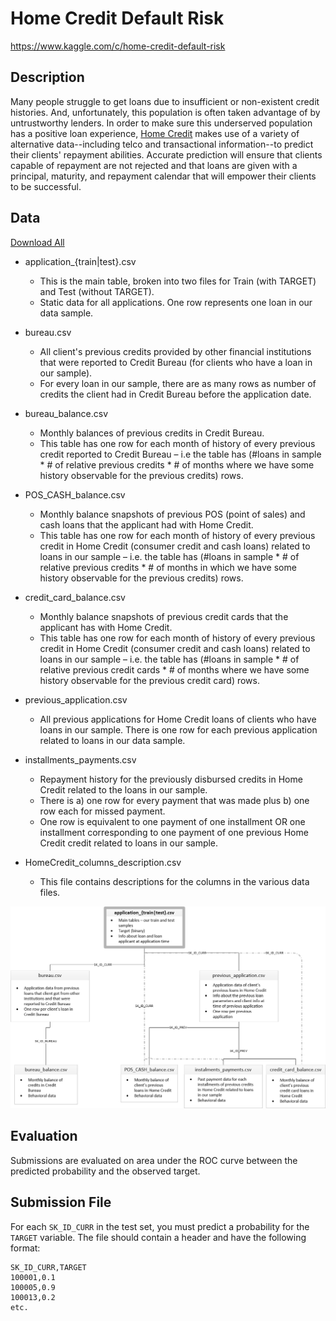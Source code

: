 # Home Credit Default Risk
https://www.kaggle.com/c/home-credit-default-risk

## Description
Many people struggle to get loans due to insufficient or non-existent credit histories. And, unfortunately, this population is often taken advantage of by untrustworthy lenders. In order to make sure this underserved population has a positive loan experience, [Home Credit](http://www.homecredit.net) makes use of a variety of alternative data--including telco and transactional information--to predict their clients' repayment abilities. Accurate prediction will ensure that clients capable of repayment are not rejected and that loans are given with a principal, maturity, and repayment calendar that will empower their clients to be successful.

## Data
[Download All](https://www.kaggle.com/c/9120/download-all)

* application_{train|test}.csv

    * This is the main table, broken into two files for Train (with TARGET) and Test (without TARGET).
    * Static data for all applications. One row represents one loan in our data sample.
    
* bureau.csv

    * All client's previous credits provided by other financial institutions that were reported to Credit Bureau (for clients who have a loan in our sample).
    * For every loan in our sample, there are as many rows as number of credits the client had in Credit Bureau before the application date.
    
* bureau_balance.csv

    * Monthly balances of previous credits in Credit Bureau.
    * This table has one row for each month of history of every previous credit reported to Credit Bureau – i.e the table has (#loans in sample * # of relative previous credits * # of months where we have some history observable for the previous credits) rows.

* POS_CASH_balance.csv

    * Monthly balance snapshots of previous POS (point of sales) and cash loans that the applicant had with Home Credit.
    * This table has one row for each month of history of every previous credit in Home Credit (consumer credit and cash loans) related to loans in our sample – i.e. the table has (#loans in sample * # of relative previous credits * # of months in which we have some history observable for the previous credits) rows.

* credit_card_balance.csv

    * Monthly balance snapshots of previous credit cards that the applicant has with Home Credit.
    * This table has one row for each month of history of every previous credit in Home Credit (consumer credit and cash loans) related to loans in our sample – i.e. the table has (#loans in sample * # of relative previous credit cards * # of months where we have some history observable for the previous credit card) rows.

* previous_application.csv

    * All previous applications for Home Credit loans of clients who have loans in our sample.
There is one row for each previous application related to loans in our data sample.

* installments_payments.csv

    * Repayment history for the previously disbursed credits in Home Credit related to the loans in our sample.
    * There is a) one row for every payment that was made plus b) one row each for missed payment.
    * One row is equivalent to one payment of one installment OR one installment corresponding to one payment of one previous Home Credit credit related to loans in our sample.

* HomeCredit_columns_description.csv

    * This file contains descriptions for the columns in the various data files.
    
<center>
<img src = "figures/home_credit.png" width = "600">
</center>

## Evaluation
Submissions are evaluated on area under the ROC curve between the predicted probability and the observed target.

## Submission File
For each ```SK_ID_CURR``` in the test set, you must predict a probability for the ```TARGET``` variable. The file should contain a header and have the following format:

```
SK_ID_CURR,TARGET
100001,0.1
100005,0.9
100013,0.2
etc.
```
